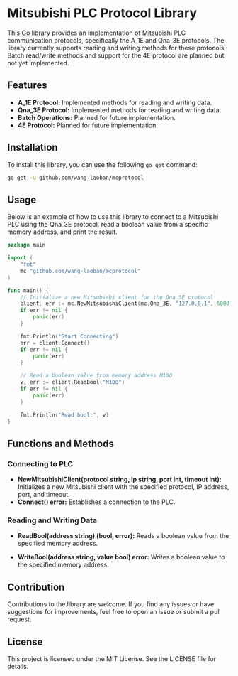 # Mitsubishi PLC Protocol Library

This Go library provides an implementation of Mitsubishi PLC communication protocols, specifically the A_1E and Qna_3E protocols. The library currently supports reading and writing methods for these protocols. Batch read/write methods and support for the 4E protocol are planned but not yet implemented.

## Features

- **A_1E Protocol:** Implemented methods for reading and writing data.
- **Qna_3E Protocol:** Implemented methods for reading and writing data.
- **Batch Operations:** Planned for future implementation.
- **4E Protocol:** Planned for future implementation.

## Installation

To install this library, you can use the following `go get` command:

```sh
go get -u github.com/wang-laoban/mcprotocol
```

## Usage

Below is an example of how to use this library to connect to a Mitsubishi PLC using the Qna_3E protocol, read a boolean value from a specific memory address, and print the result.

```go
package main

import (
	"fmt"
	mc "github.com/wang-laoban/mcprotocol"
)

func main() {
	// Initialize a new Mitsubishi client for the Qna_3E protocol
	client, err := mc.NewMitsubishiClient(mc.Qna_3E, "127.0.0.1", 6000, 0)
	if err != nil {
		panic(err)
	}

	fmt.Println("Start Connecting")
	err = client.Connect()
	if err != nil {
		panic(err)
	}

	// Read a boolean value from memory address M100
	v, err := client.ReadBool("M100")
	if err != nil {
		panic(err)
	}

	fmt.Println("Read bool:", v)
}
```

## Functions and Methods
### Connecting to PLC

- **NewMitsubishiClient(protocol string, ip string, port int, timeout int):**
 Initializes a new Mitsubishi client with the specified protocol, IP address, port, and timeout.
- **Connect() error:**
Establishes a connection to the PLC.

### Reading and Writing Data

- **ReadBool(address string) (bool, error):**
 Reads a boolean value from the specified memory address.

- **WriteBool(address string, value bool) error:**
Writes a boolean value to the specified memory address.
## Contribution
Contributions to the library are welcome. If you find any issues or have suggestions for improvements, feel free to open an issue or submit a pull request.

## License
This project is licensed under the MIT License. See the LICENSE file for details.
